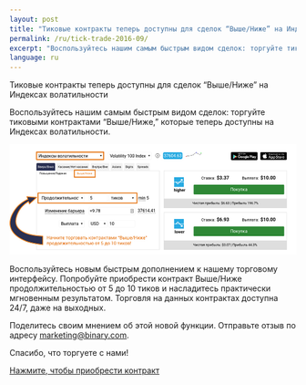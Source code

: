 ```yaml
---
layout: post
title: "Тиковые контракты теперь доступны для сделок “Выше/Ниже” на Индексах волатильности"
permalink: /ru/tick-trade-2016-09/
excerpt: "Воспользуйтесь нашим самым быстрым видом сделок: торгуйте тиковыми контрактами “Выше/Ниже,” которые теперь доступны на Индексах волатильности..."
language: ru
---
```

Тиковые контракты теперь доступны для сделок “Выше/Ниже” на Индексах волатильности

Воспользуйтесь нашим самым быстрым видом сделок: торгуйте тиковыми контрактами “Выше/Ниже,” которые теперь доступны на Индексах волатильности.

<a href="https://www.binary.com/ru/trading.html?currency=USD&market=volidx&duration_amount=5&duration_units=t&amount=10&amount_type=payout&expiry_type=duration&underlying=R_100&formname=higherlower&barrier=+9.78" target="_blank"><img src="/images/ru-19-sep.jpg" alt="Binary.com"></a>

Воспользуйтесь новым быстрым дополнением к нашему торговому интерфейсу. Попробуйте приобрести контракт Выше/Ниже продолжительностью от 5 до 10 тиков и насладитесь практически мгновенным результатом. Торговля на данных контрактах доступна 24/7, даже на выходных.

Поделитесь своим мнением об этой новой функции. Отправьте отзыв по адресу marketing@binary.com.

Спасибо, что торгуете с нами!

<p class="p--action"><a class="button" href="http://info.binary.com/2d5lvjy"><span>Нажмите, чтобы приобрести контракт</span></a></p>
